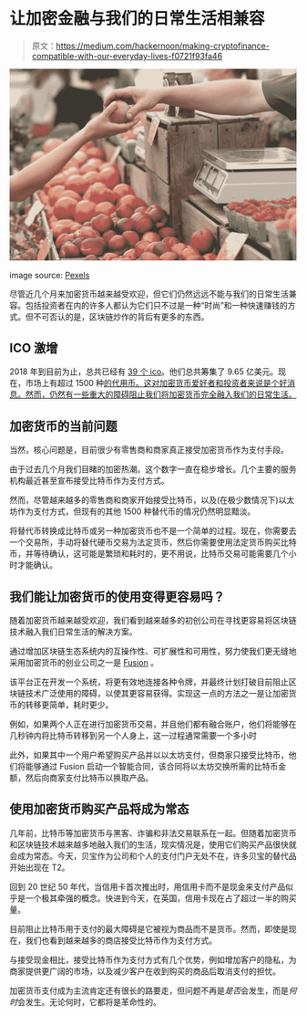 # 让加密金融与我们的日常生活相兼容

> 原文：<https://medium.com/hackernoon/making-cryptofinance-compatible-with-our-everyday-lives-f0721f93fa46>

![](img/97017f0fcd13b044f7383b53ccc6b8ed.png)

image source: [Pexels](https://www.pexels.com/)

尽管近几个月来加密货币越来越受欢迎，但它们仍然远远不能与我们的日常生活兼容。包括投资者在内的许多人都认为它们只不过是一种“时尚”和一种快速赚钱的方式。但不可否认的是，区块链炒作的背后有更多的东西。

## **ICO 激增**

2018 年到目前为止，总共已经有 [39 个 ico](https://www.coinschedule.com/stats.html)。他们总共筹集了 9.65 亿美元。现在，市场上有超过 1500 种[的代用币。这对加密货币爱好者和投资者来说是个好消息。然而，仍然有一些重大的障碍阻止我们将加密货币完全融入我们的日常生活。](https://coinmarketcap.com/all/views/all/)

## 加密货币的当前问题

当然，核心问题是，目前很少有零售商和商家真正接受加密货币作为支付手段。

由于过去几个月我们目睹的加密热潮。这个数字一直在稳步增长。几个主要的服务机构最近甚至宣布接受比特币作为支付方式。

然而，尽管越来越多的零售商和商家开始接受比特币，以及(在极少数情况下)以太坊作为支付方式，但现有的其他 1500 种替代币的情况仍然明显黯淡。

将替代币转换成比特币或另一种加密货币也不是一个简单的过程。现在，你需要去一个交易所，手动将替代硬币交易为法定货币，然后你需要使用法定货币购买比特币，并等待确认，这可能是繁琐和耗时的，更不用说，比特币交易可能需要几个小时才能确认。

## 我们能让加密货币的使用变得更容易吗？

随着加密货币越来越受欢迎，我们看到越来越多的初创公司在寻找更容易将区块链技术融入我们日常生活的解决方案。

通过增加区块链生态系统内的互操作性、可扩展性和可用性，努力使我们更无缝地采用加密货币的创业公司之一是 [Fusion](https://www.fusion.org/) 。

该平台正在开发一个系统，将更有效地连接各种令牌，并最终计划打破目前阻止区块链技术广泛使用的障碍，以使其更容易获得。实现这一点的方法之一是让加密货币的转移更简单，耗时更少。

例如，如果两个人正在进行加密货币交易，并且他们都有融合账户，他们将能够在几秒钟内将比特币转移到另一个人身上，这一过程通常需要一个多小时

此外，如果其中一个用户希望购买产品并以以太坊支付，但商家只接受比特币，他们将能够通过 Fusion 启动一个智能合同，该合同将以太坊交换所需的比特币金额，然后向商家支付比特币以换取产品。

## **使用加密货币购买产品将成为常态**

几年前，比特币等加密货币与黑客、诈骗和非法交易联系在一起。但随着加密货币和区块链技术越来越多地融入我们的生活，现实情况是，使用它们购买产品很快就会成为常态。今天，贝宝作为公司和个人的支付门户无处不在，许多贝宝的替代品开始出现在 T2。

回到 20 世纪 50 年代，当信用卡首次推出时，用信用卡而不是现金来支付产品似乎是一个极其牵强的概念。快进到今天，在英国，信用卡现在占了超过一半的购买量。

目前阻止比特币用于支付的最大障碍是它被视为商品而不是货币。然而，即使是现在，我们也看到越来越多的商店接受比特币作为支付方式。

与接受现金相比，接受比特币作为支付方式有几个优势，例如增加客户的隐私，为商家提供更广阔的市场，以及减少客户在收到购买的商品后取消支付的担忧。

加密货币支付成为主流肯定还有很长的路要走，但问题不再是*是否*会发生，而是*何时*会发生。无论何时，它都将是革命性的。